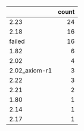 |               |   count |
|:--------------|--------:|
| 2.23          |      24 |
| 2.18          |      16 |
| failed        |      16 |
| 1.82          |       6 |
| 2.02          |       4 |
| 2.02_axiom-r1 |       3 |
| 2.22          |       3 |
| 2.21          |       2 |
| 1.80          |       1 |
| 2.14          |       1 |
| 2.17          |       1 |